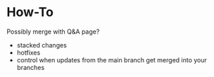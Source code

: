 # How-To

Possibly merge with Q&A page?

- stacked changes
- hotfixes
- control when updates from the main branch get merged into your branches
